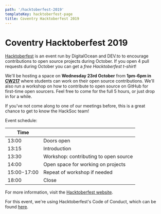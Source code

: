 ```yaml
---
path: '/hacktoberfest-2019'
templateKey: hacktoberfest-page
title: Coventry Hacktoberfest 2019
---
```


# Coventry Hacktoberfest 2019

[Hacktoberfest](https://hacktoberfest.digitalocean.com) is an event run by DigitalOcean and DEV.to to encourage contributions to open source projects during October. If you open 4 pull requests during October you can get a _free Hacktoberfest t-shirt_!

We'll be hosting a space on __Wednesday 23rd October__ from __1pm-6pm in [CW217](https://goo.gl/maps/QsSjQKYbWuWYDE1q9)__ where students can work on their open source contributions. We'll also run a workshop on how to contribute to open source on GitHub for first-time open sourcers. Feel free to come for the full 5 hours, or just drop in for a while.

If you've not come along to one of our meetings before, this is a great chance to get to know the HackSoc team!

Event schedule:

| Time        |                                       |
|-------------|---------------------------------------|
| 13:00       | Doors open                            |
| 13:15       | Introduction                          |
| 13:30       | Workshop: contributing to open source |
| 14:00       | Open space for working on projects    |
| 15:00-17:00 | Repeat of workshop if needed          |
| 18:00       | Close                                 |

For more information, visit the [Hacktoberfest website](https://hacktoberfest.digitalocean.com).

For this event, we're using Hacktoberfest's Code of Conduct, which can be found [here](https://do.co/hacktoberconduct). 
